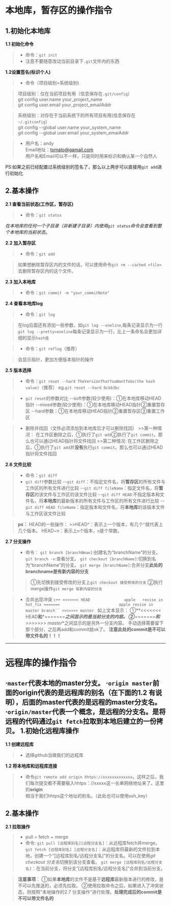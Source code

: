 本地库，暂存区的操作指令
====

1.初始化本地库
-----
**1.1 初始化命令**
> * 命令：`git init`
> * 注意不要随意改动当前目录下`.git`文件内的东西

**1.2设置签名(标识个人)**
> * 命令（项目级别>系统级别)<br>

>项目级别：仅在当前项目有用（信息保存在`.git/config`）<br>
    git config user.name your_project_name <br>
    git config user.email your_project_emailAddr <br>
    
>系统级别：对存在于当前系统下的所有项目有用(信息保存在`~/.gitconfig`）<br>
        git config --global user.name your_system_name <br>
        git config --global user.email your_system_emaiAddr <br>
        
> * 用户名：andy<br>
    Email地址：tomato@gamail.com<br>
    用户名和Email可以不一样，只是同时用来标识和确认某一个自然人<br>

PS:如果之前已经配置过系统级别的签名了，那么以上两步可以直接用`git add`进行初始化<br>

2.基本操作
-----
**2.1 查看当前状态(工作区，暂存区)**<br>
> * 命令：`git status`
    
    
*在本地库的任何一个子目录（非新建子目录）内使用`git status`命令会查看到整个本地库的当前状态*。<br>
    
**2.2 加入暂存区**<br>
> * 命令：`git add`<br>

>如果想删除暂存区内的文件的话，可以使用命令`git rm --cached <file>`去删除暂存区内的这个文件。<br>

**2.3 加入本地库**<br>
> * 命令：`git commit -m "your_commitNote"`<br>

**2.4 查看本地库log**<br>
> * 命令：`git log`<br>

>在log后面还有添加一些参数，如`git log --oneline`,每条记录显示为一行<br>
`git log --pretty=oneline`每条记录显示为一行，比上一条命名会更加详细的显示`hash值`<br>

> * 命令：`git reflog`（推荐）<br>

>会显示指针，更加方便版本指针的操作<br>

**2.5 版本选择**
> * 命令：`git reset --hard TheVersionThatYouWantToGo(the hash value)`（推荐）
eg.`git reset --hard 0cbb3bc`

> * `git reset`的参数对比
    --soft参数(较少使用)：①在本地库移动HEAD指针
    --mixed参数(较少使用)：①在本地库移动HEAD指针②重置暂存区
    --hard参数：①在本地库移动HEAD指针②重置暂存区③重置工作区
    
> * 删除并找回（文件必须添加到本地库后才可以删除找回）
    >>第一种情况：
    在工作区删除之后，①执行了`git add`②执行了`git commit`。那么也可以通过HEAD指针将文件找回
    >>第二种情况:
    在工作区删除之后，①执行了`git add`并**没有**执行`git commit`。那么也可以通过HEAD指针将文件找回
    
    
**2.6 文件比较**
> * 命令：`git diff`
> * `git diff`参数比较
    --`git diff`：不指定文件名，将**暂存区**的所有文件与工作区的所有文件进行比较
    --`git diff fileName`：指定文件名，将**暂存区**的该文件与工作区的该文件比较
    --`git diff HEAD`:不指定版本和文件名，将**本地库**的最新版本的所有文件与工作区的所有文件进行比较
    --`git diff HEAD fileName`：指定版本和文件名，将**本地库**的该版本文件与工作区该文件比较

>**ps：** HEAD的一些操作：
    >>HEAD^：表示上一个版本，有几个`^`就代表上几个版本。
    HEAD~n：表示上`n`个版本，`n`是个常数。
    

**2.7 分支操作**
> * 命令：
`git branch [branchNmae]`:创建名为“branchName”的分支。
`git branch -v`:查看分支。
`git checkout [branchName]`:切换到名为“branchName”的分支。
 `git merge [branchName]`:合并分支**此处的branchname是有新内容的分支**
 >>①先切换到接受修改的分支上`git checkout 接受修改的分支`
 ②执行merge操作`git merge 有新内容的分支` 
 
> * 合并出现冲突
    ```c++
    <<<<<<< HEAD              
    apple   revise in hot_fix
    =======                         
    apple revise in master branch``
    >>>>>>> master
    ```
如上文本显示：
①**<<<<<<< HEAD**和***=======***之间显示的是当前分支的内容。
②***=======***和**>>>>>>> master**之间显示的是另外一分支内容。
手动选择需要留下那个部分，之后再add和commit就ok了。
**注意此处的commit是不可以带文件名的！！！**

---
远程库的操作指令
====

**·**`master`代表本地的master分支。
**·**`origin master`前面的origin代表的是远程库的别名（在下面的1.2 有说明），后面的master代表的是远程的master分支名。 
**·**`origin/master`代表一个概念，是远程的分支名。是将远程的代码通过`git fetch`拉取到本地后建立的一份拷贝。
1.初始化远程库操作
-----
**1.1 创建远程库**
> * 选择github当做我们的远程库

**1.2 将本地库和远程库连接**
> * 命令`git remote add origin hhtps://xxxxxxxxxxxxx`。这样之后，我们每次提交都不需要输入hhtps：//xxxxx这一长串网络地址来了。这里的**origin**相当于我们hhtps这个地址的别名。（此处也可以使用ssh_key）

2.基本操作
-----
**2.1 拉取操作**
> * pull = fetch + merge
> * 命令:
`git pull [远程库别名][远程分支名]`：从远程库fetch并merge。
`git fetch [远程库别名] [远程分支名]`：从远程库将最新的文件拉到本地，创建一个“[远程库别名/远程分支名]”的分支名。可以在使用*git checkout 分支名*切换到该分支查看。
`git merge [远程库别名/远程分支名]`：在当前分支，将分支“[远程库别名/远程分支名]”合并到当前分支。

> **注意事项**： 
①如果**本地库**的文件不是基于**远程库**最新版本进行的修改，是不可以先推送的，必须先拉取。
②使用拉取命令之后，如果进入了冲突状态，则按照“本地操作的2.7 分支操作”进行处理。**处理完成后的commit是不可以带文件名的**


